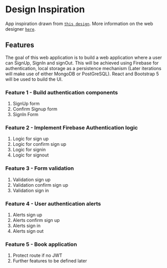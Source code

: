 # Design Inspiration

App inspiration drawn from [`this design`](https://dribbble.com/shots/7234710-Book-Reviews-Website#).
More information on the web designer [`here`](https://dribbble.com/Tubik).

## Features 

The goal of this web application is to build a web application where a user can SignUp, SignIn and signOut. This will be achieved using Firebase for authentication, local storage as a persistence mechanism (Later iterations will make use of either MongoDB or PostGreSQL). React and Bootstrap 5 will be used to build the UI. 

### Feature 1 - Build authentication components 
1. SignUp form 
2. Confirm Signup form 
3. SignIn Form

### Feature 2 - Implement Firebase Authentication logic 
1. Logic for sign up
2. Logic for confirm sign up
3. Logic for signin 
4. Logic for signout 

### Feature 3 - Form validation 
1. Validation sign up
2. Validation confirm sign up
3. Validation sign in

### Feature 4 - User authentication alerts 
1. Alerts sign up
2. Alerts confirm sign up
3. Alerts sign in
4. Alerts sign out

### Feature 5 - Book application 
1. Protect route if no JWT
2. Further features to be defined later 

